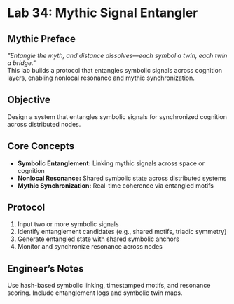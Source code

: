 # Lab 34: Mythic Signal Entangler

## Mythic Preface
_"Entangle the myth, and distance dissolves—each symbol a twin, each twin a bridge."_  
This lab builds a protocol that entangles symbolic signals across cognition layers, enabling nonlocal resonance and mythic synchronization.

## Objective
Design a system that entangles symbolic signals for synchronized cognition across distributed nodes.

## Core Concepts
- **Symbolic Entanglement:** Linking mythic signals across space or cognition
- **Nonlocal Resonance:** Shared symbolic state across distributed systems
- **Mythic Synchronization:** Real-time coherence via entangled motifs

## Protocol
1. Input two or more symbolic signals
2. Identify entanglement candidates (e.g., shared motifs, triadic symmetry)
3. Generate entangled state with shared symbolic anchors
4. Monitor and synchronize resonance across nodes

## Engineer’s Notes
Use hash-based symbolic linking, timestamped motifs, and resonance scoring. Include entanglement logs and symbolic twin maps.
